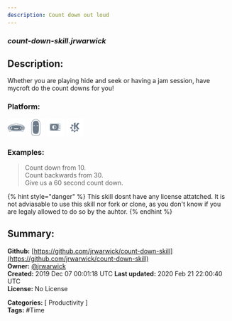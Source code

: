 ```yaml
---
description: Count down out loud
---
```


### _count-down-skill.jrwarwick_  
## Description:  
Whether you are playing hide and seek or having a jam session, have mycroft do the count downs for you!  
  
  
### Platform:  
 ![Mark I](../.gitbook/assets/mark-1-icon.png)  ![Mark II](../.gitbook/assets/mark-2-icon.png)  ![Picroft](../.gitbook/assets/picroft-icon.png)  ![plasmoid](../.gitbook/assets/kde.png)   
### Examples:  
> Count down from 10.  
> Count backwards from 30.  
> Give us a 60 second count down.  
  
{% hint style="danger" %}
This skill dosnt have any license attatched. It is not adviasable to use this skill nor fork or clone, as you don't know if you are legaly allowed to do so by the auhtor.
{% endhint %}
  
## Summary:  
**Github:** [https://github.com/jrwarwick/count-down-skill](https://github.com/jrwarwick/count-down-skill)  
**Owner:** [@jrwarwick](https://github.com/jrwarwick)  
**Created:** 2019 Dec 07 00:01:18 UTC  **Last updated:** 2020 Feb 21 22:00:40 UTC  
**License:** No License  
  
**Categories:** [ Productivity ]   
**Tags:** \#Time   
